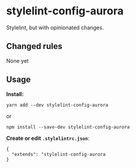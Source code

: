 
# stylelint-config-aurora


Stylelint, but with opinionated changes.



## Changed rules

None yet


## Usage

**Install:**
```
yarn add --dev stylelint-config-aurora
```
or
```
npm install --save-dev stylelint-config-aurora
```

**Create or edit `.stylelintrc.json`**:
```
{
  "extends": "stylelint-config-aurora
}
```
